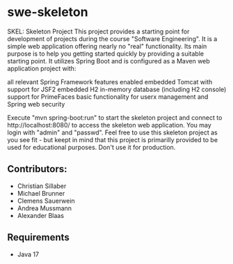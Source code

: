 # swe-skeleton
SKEL: Skeleton Project
This project provides a starting point for development of projects during the
course "Software Engineering". It is a simple web application offering nearly
no "real" functionality. Its main purpose is to help you getting started quickly
by providing a suitable starting point.
It utilizes Spring Boot and is configured as a Maven web application project with:

all relevant Spring Framework features enabled
embedded Tomcat with support for JSF2
embedded H2 in-memory database (including H2 console)
support for PrimeFaces
basic functionality for userx management and Spring web security

Execute "mvn spring-boot:run" to start the skeleton project and connect to
http://localhost:8080/ to access the skeleton web application. You may login
with "admin" and "passwd".
Feel free to use this skeleton project as you see fit - but keept in mind that
this project is primarilly provided to be used for educational purposes. Don't
use it for production.

## Contributors:
- Christian Sillaber
- Michael Brunner
- Clemens Sauerwein
- Andrea Mussmann
- Alexander Blaas

## Requirements
- Java 17
